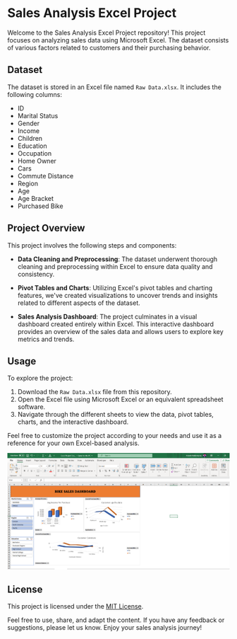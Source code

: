 # Sales Analysis Excel Project

Welcome to the Sales Analysis Excel Project repository! This project focuses on analyzing sales data using Microsoft Excel. The dataset consists of various factors related to customers and their purchasing behavior.

## Dataset

The dataset is stored in an Excel file named `Raw Data.xlsx`. It includes the following columns:

- ID
- Marital Status
- Gender
- Income
- Children
- Education
- Occupation
- Home Owner
- Cars
- Commute Distance
- Region
- Age
- Age Bracket
- Purchased Bike

## Project Overview

This project involves the following steps and components:

- **Data Cleaning and Preprocessing**: The dataset underwent thorough cleaning and preprocessing within Excel to ensure data quality and consistency.

- **Pivot Tables and Charts**: Utilizing Excel's pivot tables and charting features, we've created visualizations to uncover trends and insights related to different aspects of the dataset.

- **Sales Analysis Dashboard**: The project culminates in a visual dashboard created entirely within Excel. This interactive dashboard provides an overview of the sales data and allows users to explore key metrics and trends.

## Usage

To explore the project:

1. Download the `Raw Data.xlsx` file from this repository.
2. Open the Excel file using Microsoft Excel or an equivalent spreadsheet software.
3. Navigate through the different sheets to view the data, pivot tables, charts, and the interactive dashboard.

Feel free to customize the project according to your needs and use it as a reference for your own Excel-based analysis.

![Bike Sales Dashboard](https://github.com/Addy-m9/DATA-ANALYST-PORTFOLIO/blob/main/EXCEL/Bike%20Sales%20Dashboard/Bike%20Sales%20Dashboard.PNG)

## License

This project is licensed under the [MIT License](LICENSE).

Feel free to use, share, and adapt the content. If you have any feedback or suggestions, please let us know. Enjoy your sales analysis journey!

